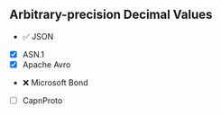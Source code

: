 ## Arbitrary-precision Decimal Values

* :white_check_mark: JSON
* [x] ASN.1
* [x] Apache Avro
* :x: Microsoft Bond
* [ ] CapnProto



